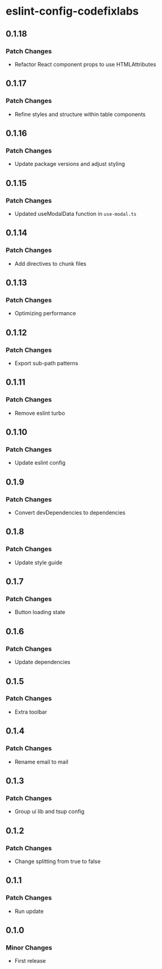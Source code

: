 # eslint-config-codefixlabs

## 0.1.18

### Patch Changes

- Refactor React component props to use HTMLAttributes

## 0.1.17

### Patch Changes

- Refine styles and structure within table components

## 0.1.16

### Patch Changes

- Update package versions and adjust styling

## 0.1.15

### Patch Changes

- Updated useModalData function in `use-modal.ts`

## 0.1.14

### Patch Changes

- Add directives to chunk files

## 0.1.13

### Patch Changes

- Optimizing performance

## 0.1.12

### Patch Changes

- Export sub-path patterns

## 0.1.11

### Patch Changes

- Remove eslint turbo

## 0.1.10

### Patch Changes

- Update eslint config

## 0.1.9

### Patch Changes

- Convert devDependencies to dependencies

## 0.1.8

### Patch Changes

- Update style guide

## 0.1.7

### Patch Changes

- Button loading state

## 0.1.6

### Patch Changes

- Update dependencies

## 0.1.5

### Patch Changes

- Extra toolbar

## 0.1.4

### Patch Changes

- Rename email to mail

## 0.1.3

### Patch Changes

- Group ui lib and tsup config

## 0.1.2

### Patch Changes

- Change splitting from true to false

## 0.1.1

### Patch Changes

- Run update

## 0.1.0

### Minor Changes

- First release
